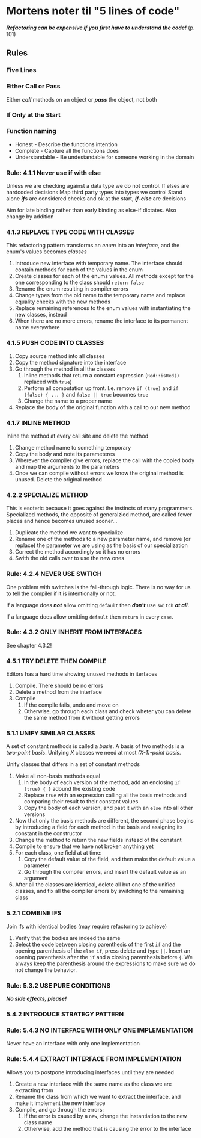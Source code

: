# Mortens noter til "5 lines of code"

***Refactoring can be expensive if you first have to understand the code!*** (p. 101)
## Rules
### Five Lines
### Either Call or Pass
Either ***call*** methods on an object or ***pass*** the object, not both
### If Only at the Start
### Function naming
- Honest - Describe the functions intention
- Complete - Capture all the functions does
- Understandable - Be undestandable for someone working in the domain

### Rule: 4.1.1 Never use if with else
Unless we are checking against a data type we do not control.
If elses are hardcoded decisions
Map third party types into types we control
Stand alone ***if***s are considered checks and ok at the start, ***if-else*** are decisions

Aim for late binding rather than early binding as else-if dictates. Also change by addition

### 4.1.3 REPLACE TYPE CODE WITH CLASSES
This refactoring pattern transforms an *enum* into an *interface*, and the enum's values becomes *classes*
1. Introduce new interface with temporary name. The interface should contain methods for each of the values in the enum
2. Create classes for each of the enums values. All methods except for the one corresponding to the class should `return false`
3. Rename the enum resulting in compiler errors
4. Change types from the old name to the temporary name and replace equality checks with the new methods
5. Replace remaining references to the enum values with instantiating the new classes, instead
6. When there are no more errors, rename the interface to its permanent name everywhere


### 4.1.5 PUSH CODE INTO CLASSES
1. Copy source method into all classes
2. Copy the method signature into the interface
3. Go through the method in all the classes
    1. Inline methods that return a constant expression (`Red::isRed()` replaced with `true`)
    2. Perform all computation up front. I.e. remove `if (true)` and `if (false) { ... }` and `false || true` becomes `true` 
    3. Change the name to a proper name
4. Replace the body of the original function with a call to our new method
### 4.1.7 INLINE METHOD
Inline the method at every call site and delete the method
1. Change method name to something temporary
2. Copy the body and note its parameteres
3. Wherever the compiler give errors, replace the call with the copied body and map the arguments to the parameters
4. Once we can compile without errors we know the original method is unused. Delete the original method

### 4.2.2 SPECIALIZE METHOD
This is esoteric because it goes against the instincts of many programmers. Specialized methods, the opposite of generalzied method, are called fewer places and hence becomes unused sooner...
1. Duplicate the method we want to specialize
2. Rename one of the methods to a new parameter name, and remove (or replace) the parameter we are using as the basis of our specialization
3. Correct the method accordingly so it has no errors
4. Swith the old calls over to use the new ones

### Rule: 4.2.4 NEVER USE SWTICH
One problem with switches is the fall-through logic. There is no way for us to tell the compiler if it is intentionally or not.

If a language does ***not*** allow omitting `default` then ***don't*** use `switch` ***at all***.

If a language does allow omitting `default` then `return` in every `case`.

### Rule: 4.3.2 ONLY INHERIT FROM INTERFACES
See chapter 4.3.2!
### 4.5.1 TRY DELETE THEN COMPILE
Editors has a hard time showing unused methods in iterfaces

1. Compile. There should be no errors
2. Delete a method from the interface
3. Compile
    1. If the compile fails, undo and move on
    2. Otherwise, go through each class and check wheter you can delete the same method from it without getting errors

### 5.1.1 UNIFY SIMILAR CLASSES
A set of constant methods is called a *basis*. A basis of two methods is a *two-point basis*. Unifying *X* classes we need at most *(X-1)-point basis*.

Unify classes that differs in a set of constant methods
1. Make all non-basis methods equal
    1. In the body of each version of the method, add an enclosing `if (true) { }` adound the existing code
    2. Replace `true` with an expression calling all the basis methods and comparing their result to their constant values
    3. Copy the body of each version, and past it with an `else` into all other versions
2. Now that only the basis methods are different, the second phase begins by introducing a field for each method in the basis and assigning its constant in the constructor
3. Change the method to return the new fields instead of the constant
4. Compile to ensure that we have not broken anything yet
5. For each class, one field at at time:
    1. Copy the default value of the field, and then make the default value a parameter
    2. Go through the compiler errors, and insert the default value as an argument
6. After all the classes are identical, delete all but one of the unified classes, and fix all the compiler errors by switching to the remaining class

### 5.2.1 COMBINE IFS
Join ifs with identical bodies (may require refactoring to achieve)
1. Verify that the bodies are indeed the same
2. Select the code between closing parenthesis of the first `if` and the opening parenthesis of the `else if`, press delete and type `||`. Insert an opening parenthesis after the `if` and a closing parenthesis before `{`. We always keep the parenthesis around the expressions to make sure we do not change the behavior.

### Rule: 5.3.2 USE PURE CONDITIONS
***No side effects, please!***

### 5.4.2 INTRODUCE STRATEGY PATTERN

### Rule: 5.4.3 NO INTERFACE WITH ONLY ONE IMPLEMENTATION
Never have an interface with only one implementation

### Rule: 5.4.4 EXTRACT INTERFACE FROM IMPLEMENTATION
Allows you to postpone introducing interfaces until they are needed
1. Create a new interface with the same name as the class we are extracting from
2. Rename the class from which we want to extract the interface, and make it implement the new interface
3. Compile, and go through the errors:
    1. If the error is caused by a `new`, change the instantiation to the new class name
    2. Otherwise, add the method that is causing the error to the interface

